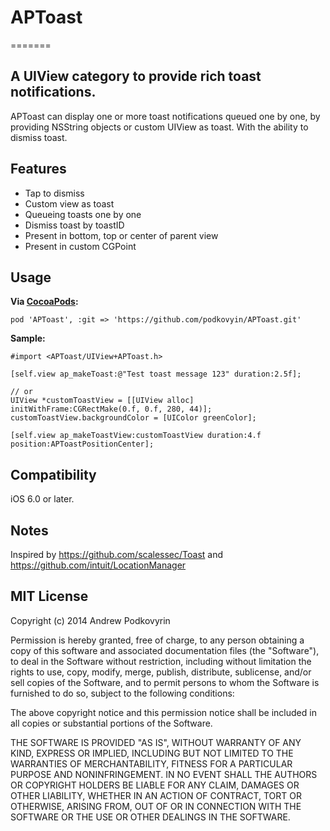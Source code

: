 # APToast
=======
## A UIView category to provide rich toast notifications.

APToast can display one or more toast notifications queued one by one, by providing NSString objects or custom UIView as toast. With the ability to dismiss toast.


## Features
 - Tap to dismiss
 - Custom view as toast
 - Queueing toasts one by one
 - Dismiss toast by toastID
 - Present in bottom, top or center of parent view
 - Present in custom CGPoint
 

## Usage
**Via [CocoaPods](http://cocoapods.org):**
```
pod 'APToast', :git => 'https://github.com/podkovyin/APToast.git'
```

**Sample:**
```obj-c
#import <APToast/UIView+APToast.h>

[self.view ap_makeToast:@"Test toast message 123" duration:2.5f];

// or
UIView *customToastView = [[UIView alloc] initWithFrame:CGRectMake(0.f, 0.f, 280, 44)];
customToastView.backgroundColor = [UIColor greenColor];

[self.view ap_makeToastView:customToastView duration:4.f position:APToastPositionCenter];

```


## Compatibility
iOS 6.0 or later.


## Notes

Inspired by https://github.com/scalessec/Toast and https://github.com/intuit/LocationManager


## MIT License

Copyright (c) 2014 Andrew Podkovyrin

Permission is hereby granted, free of charge, to any person obtaining a copy
of this software and associated documentation files (the "Software"), to deal
in the Software without restriction, including without limitation the rights
to use, copy, modify, merge, publish, distribute, sublicense, and/or sell
copies of the Software, and to permit persons to whom the Software is
furnished to do so, subject to the following conditions:

The above copyright notice and this permission notice shall be included
in all copies or substantial portions of the Software.

THE SOFTWARE IS PROVIDED "AS IS", WITHOUT WARRANTY OF ANY KIND, EXPRESS OR
IMPLIED, INCLUDING BUT NOT LIMITED TO THE WARRANTIES OF MERCHANTABILITY,
FITNESS FOR A PARTICULAR PURPOSE AND NONINFRINGEMENT. IN NO EVENT SHALL THE
AUTHORS OR COPYRIGHT HOLDERS BE LIABLE FOR ANY CLAIM, DAMAGES OR OTHER
LIABILITY, WHETHER IN AN ACTION OF CONTRACT, TORT OR OTHERWISE, ARISING FROM,
OUT OF OR IN CONNECTION WITH THE SOFTWARE OR THE USE OR OTHER DEALINGS IN
THE SOFTWARE.
